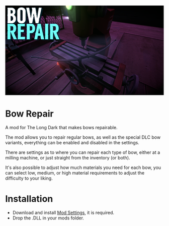 ![Screenshot](https://github.com/DemonBunnyBon/ModListJson/blob/main/Thumb_BR.png?raw=true)

# Bow Repair
A mod for The Long Dark that makes bows repairable.

The mod allows you to repair regular bows, as well as the special DLC bow variants, everything can be enabled and disabled in the settings.


There are settings as to where you can repair each type of bow, either at a milling machine, or just straight from the inventory (or both). 


It's also possible to adjust how much materials you need for each bow, you can select low, medium, or high material requirements to adjust the difficulty to your liking.

# Installation

- Download and install [Mod Settings](https://github.com/DigitalzombieTLD/ModSettings/releases/), it is required.
- Drop the .DLL in your mods folder.
